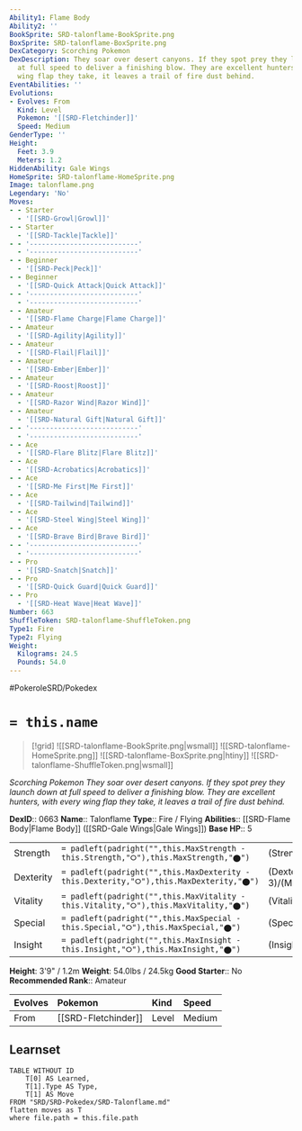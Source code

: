 ```yaml
---
Ability1: Flame Body
Ability2: ''
BookSprite: SRD-talonflame-BookSprite.png
BoxSprite: SRD-talonflame-BoxSprite.png
DexCategory: Scorching Pokemon
DexDescription: They soar over desert canyons. If they spot prey they launch down
  at full speed to deliver a finishing blow. They are excellent hunters, with every
  wing flap they take, it leaves a trail of fire dust behind.
EventAbilities: ''
Evolutions:
- Evolves: From
  Kind: Level
  Pokemon: '[[SRD-Fletchinder]]'
  Speed: Medium
GenderType: ''
Height:
  Feet: 3.9
  Meters: 1.2
HiddenAbility: Gale Wings
HomeSprite: SRD-talonflame-HomeSprite.png
Image: talonflame.png
Legendary: 'No'
Moves:
- - Starter
  - '[[SRD-Growl|Growl]]'
- - Starter
  - '[[SRD-Tackle|Tackle]]'
- - '---------------------------'
  - '---------------------------'
- - Beginner
  - '[[SRD-Peck|Peck]]'
- - Beginner
  - '[[SRD-Quick Attack|Quick Attack]]'
- - '---------------------------'
  - '---------------------------'
- - Amateur
  - '[[SRD-Flame Charge|Flame Charge]]'
- - Amateur
  - '[[SRD-Agility|Agility]]'
- - Amateur
  - '[[SRD-Flail|Flail]]'
- - Amateur
  - '[[SRD-Ember|Ember]]'
- - Amateur
  - '[[SRD-Roost|Roost]]'
- - Amateur
  - '[[SRD-Razor Wind|Razor Wind]]'
- - Amateur
  - '[[SRD-Natural Gift|Natural Gift]]'
- - '---------------------------'
  - '---------------------------'
- - Ace
  - '[[SRD-Flare Blitz|Flare Blitz]]'
- - Ace
  - '[[SRD-Acrobatics|Acrobatics]]'
- - Ace
  - '[[SRD-Me First|Me First]]'
- - Ace
  - '[[SRD-Tailwind|Tailwind]]'
- - Ace
  - '[[SRD-Steel Wing|Steel Wing]]'
- - Ace
  - '[[SRD-Brave Bird|Brave Bird]]'
- - '---------------------------'
  - '---------------------------'
- - Pro
  - '[[SRD-Snatch|Snatch]]'
- - Pro
  - '[[SRD-Quick Guard|Quick Guard]]'
- - Pro
  - '[[SRD-Heat Wave|Heat Wave]]'
Number: 663
ShuffleToken: SRD-talonflame-ShuffleToken.png
Type1: Fire
Type2: Flying
Weight:
  Kilograms: 24.5
  Pounds: 54.0
---
```


#PokeroleSRD/Pokedex

# `= this.name`

> [!grid]
> ![[SRD-talonflame-BookSprite.png|wsmall]]
> ![[SRD-talonflame-HomeSprite.png]]
> ![[SRD-talonflame-BoxSprite.png|htiny]]
> ![[SRD-talonflame-ShuffleToken.png|wsmall]]


*Scorching Pokemon*
*They soar over desert canyons. If they spot prey they launch down at full speed to deliver a finishing blow. They are excellent hunters, with every wing flap they take, it leaves a trail of fire dust behind.*

**DexID**:: 0663
**Name**:: Talonflame
**Type**:: Fire / Flying
**Abilities**:: [[SRD-Flame Body|Flame Body]] ([[SRD-Gale Wings|Gale Wings]])
**Base HP**:: 5

|           |                                                                                        |                                          |
| --------- | -------------------------------------------------------------------------------------- | ---------------------------------------- |
| Strength  | `= padleft(padright("",this.MaxStrength - this.Strength,"⭘"),this.MaxStrength,"⬤")`    | (Strength::2)/(MaxStrength::5)   |
| Dexterity | `= padleft(padright("",this.MaxDexterity - this.Dexterity,"⭘"),this.MaxDexterity,"⬤")` | (Dexterity:: 3)/(MaxDexterity::7) |
| Vitality  | `= padleft(padright("",this.MaxVitality - this.Vitality,"⭘"),this.MaxVitality,"⬤")`    | (Vitality::2)/(MaxVitality::5)   |
| Special   | `= padleft(padright("",this.MaxSpecial - this.Special,"⭘"),this.MaxSpecial,"⬤")`       | (Special::2)/(MaxSpecial::5)     |
| Insight   | `= padleft(padright("",this.MaxInsight - this.Insight,"⭘"),this.MaxInsight,"⬤")`       | (Insight::2)/(MaxInsight::4)     |

**Height**: 3'9" / 1.2m
**Weight**: 54.0lbs / 24.5kg
**Good Starter**:: No
**Recommended Rank**:: Amateur

| Evolves   | Pokemon             | Kind   | Speed   |
|:----------|:--------------------|:-------|:--------|
| From      | [[SRD-Fletchinder]] | Level  | Medium  |

## Learnset

```dataview
TABLE WITHOUT ID
    T[0] AS Learned,
    T[1].Type AS Type,
    T[1] AS Move
FROM "SRD/SRD-Pokedex/SRD-Talonflame.md"
flatten moves as T
where file.path = this.file.path
```
